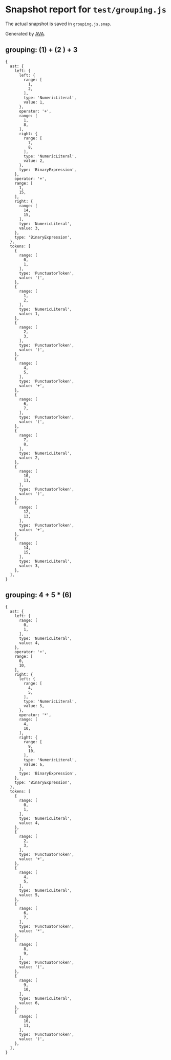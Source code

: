 # Snapshot report for `test/grouping.js`

The actual snapshot is saved in `grouping.js.snap`.

Generated by [AVA](https://ava.li).

## grouping: (1) + (2  ) + 3

    {
      ast: {
        left: {
          left: {
            range: [
              1,
              2,
            ],
            type: 'NumericLiteral',
            value: 1,
          },
          operator: '+',
          range: [
            1,
            8,
          ],
          right: {
            range: [
              7,
              8,
            ],
            type: 'NumericLiteral',
            value: 2,
          },
          type: 'BinaryExpression',
        },
        operator: '+',
        range: [
          1,
          15,
        ],
        right: {
          range: [
            14,
            15,
          ],
          type: 'NumericLiteral',
          value: 3,
        },
        type: 'BinaryExpression',
      },
      tokens: [
        {
          range: [
            0,
            1,
          ],
          type: 'PunctuatorToken',
          value: '(',
        },
        {
          range: [
            1,
            2,
          ],
          type: 'NumericLiteral',
          value: 1,
        },
        {
          range: [
            2,
            3,
          ],
          type: 'PunctuatorToken',
          value: ')',
        },
        {
          range: [
            4,
            5,
          ],
          type: 'PunctuatorToken',
          value: '+',
        },
        {
          range: [
            6,
            7,
          ],
          type: 'PunctuatorToken',
          value: '(',
        },
        {
          range: [
            7,
            8,
          ],
          type: 'NumericLiteral',
          value: 2,
        },
        {
          range: [
            10,
            11,
          ],
          type: 'PunctuatorToken',
          value: ')',
        },
        {
          range: [
            12,
            13,
          ],
          type: 'PunctuatorToken',
          value: '+',
        },
        {
          range: [
            14,
            15,
          ],
          type: 'NumericLiteral',
          value: 3,
        },
      ],
    }

## grouping: 4 + 5 * (6)

    {
      ast: {
        left: {
          range: [
            0,
            1,
          ],
          type: 'NumericLiteral',
          value: 4,
        },
        operator: '+',
        range: [
          0,
          10,
        ],
        right: {
          left: {
            range: [
              4,
              5,
            ],
            type: 'NumericLiteral',
            value: 5,
          },
          operator: '*',
          range: [
            4,
            10,
          ],
          right: {
            range: [
              9,
              10,
            ],
            type: 'NumericLiteral',
            value: 6,
          },
          type: 'BinaryExpression',
        },
        type: 'BinaryExpression',
      },
      tokens: [
        {
          range: [
            0,
            1,
          ],
          type: 'NumericLiteral',
          value: 4,
        },
        {
          range: [
            2,
            3,
          ],
          type: 'PunctuatorToken',
          value: '+',
        },
        {
          range: [
            4,
            5,
          ],
          type: 'NumericLiteral',
          value: 5,
        },
        {
          range: [
            6,
            7,
          ],
          type: 'PunctuatorToken',
          value: '*',
        },
        {
          range: [
            8,
            9,
          ],
          type: 'PunctuatorToken',
          value: '(',
        },
        {
          range: [
            9,
            10,
          ],
          type: 'NumericLiteral',
          value: 6,
        },
        {
          range: [
            10,
            11,
          ],
          type: 'PunctuatorToken',
          value: ')',
        },
      ],
    }
